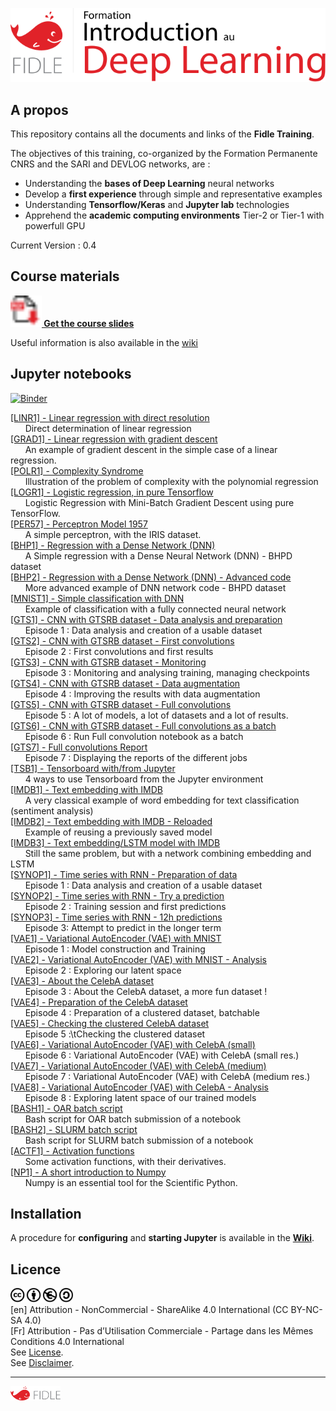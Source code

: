 [<img width="600px" src="fidle/img/00-Fidle-titre-01.svg"></img>](#)

<!-- --------------------------------------------------- -->
<!-- To correctly view this README under Jupyter Lab     -->
<!-- Open the notebook: README.ipynb!                    -->
<!-- --------------------------------------------------- -->

## A propos

This repository contains all the documents and links of the **Fidle Training**.  

The objectives of this training, co-organized by the Formation Permanente CNRS and the SARI and DEVLOG networks, are :
 - Understanding the **bases of Deep Learning** neural networks
 - Develop a **first experience** through simple and representative examples
 - Understanding **Tensorflow/Keras** and **Jupyter lab** technologies
 - Apprehend the **academic computing environments** Tier-2 or Tier-1 with powerfull GPU

Current Version : 0.4

## Course materials
**[<img width="50px" src="fidle/img/00-Fidle-pdf.svg"></img>
Get the course slides](https://cloud.univ-grenoble-alpes.fr/index.php/s/f5T59gk3bxm4Dt9)**  



<!-- ![pdf](fidle/img/00-Fidle-pdf.png) -->
Useful information is also available in the [wiki](https://gricad-gitlab.univ-grenoble-alpes.fr/talks/fidle/-/wikis/home)


## Jupyter notebooks

[![Binder](https://mybinder.org/badge_logo.svg)](https://mybinder.org/v2/git/https%3A%2F%2Fgricad-gitlab.univ-grenoble-alpes.fr%2Ftalks%2Fdeeplearning.git/master?urlpath=lab/tree/index.ipynb)


<!-- DO NOT REMOVE THIS TAG !!! -->
<!-- INDEX -->
<!-- INDEX_BEGIN -->
[[LINR1] - Linear regression with direct resolution](LinearReg/01-Linear-Regression.ipynb)  
&nbsp;&nbsp;&nbsp;&nbsp;&nbsp;&nbsp;Direct determination of linear regression   
[[GRAD1] - Linear regression with gradient descent](LinearReg/02-Gradient-descent.ipynb)  
&nbsp;&nbsp;&nbsp;&nbsp;&nbsp;&nbsp;An example of gradient descent in the simple case of a linear regression.  
[[POLR1] - Complexity Syndrome](LinearReg/03-Polynomial-Regression.ipynb)  
&nbsp;&nbsp;&nbsp;&nbsp;&nbsp;&nbsp;Illustration of the problem of complexity with the polynomial regression  
[[LOGR1] - Logistic regression, in pure Tensorflow](LinearReg/04-Logistic-Regression.ipynb)  
&nbsp;&nbsp;&nbsp;&nbsp;&nbsp;&nbsp;Logistic Regression with Mini-Batch Gradient Descent using pure TensorFlow.   
[[PER57] - Perceptron Model 1957](IRIS/01-Simple-Perceptron.ipynb)  
&nbsp;&nbsp;&nbsp;&nbsp;&nbsp;&nbsp;A simple perceptron, with the IRIS dataset.  
[[BHP1] - Regression with a Dense Network (DNN)](BHPD/01-DNN-Regression.ipynb)  
&nbsp;&nbsp;&nbsp;&nbsp;&nbsp;&nbsp;A Simple regression with a Dense Neural Network (DNN) - BHPD dataset  
[[BHP2] - Regression with a Dense Network (DNN) - Advanced code](BHPD/02-DNN-Regression-Premium.ipynb)  
&nbsp;&nbsp;&nbsp;&nbsp;&nbsp;&nbsp;More advanced example of DNN network code - BHPD dataset  
[[MNIST1] - Simple classification with DNN](MNIST/01-DNN-MNIST.ipynb)  
&nbsp;&nbsp;&nbsp;&nbsp;&nbsp;&nbsp;Example of classification with a fully connected neural network  
[[GTS1] - CNN with GTSRB dataset - Data analysis and preparation](GTSRB/01-Preparation-of-data.ipynb)  
&nbsp;&nbsp;&nbsp;&nbsp;&nbsp;&nbsp;Episode 1 : Data analysis and creation of a usable dataset  
[[GTS2] - CNN with GTSRB dataset - First convolutions](GTSRB/02-First-convolutions.ipynb)  
&nbsp;&nbsp;&nbsp;&nbsp;&nbsp;&nbsp;Episode 2 : First convolutions and first results  
[[GTS3] - CNN with GTSRB dataset - Monitoring ](GTSRB/03-Tracking-and-visualizing.ipynb)  
&nbsp;&nbsp;&nbsp;&nbsp;&nbsp;&nbsp;Episode 3 : Monitoring and analysing training, managing checkpoints  
[[GTS4] - CNN with GTSRB dataset - Data augmentation ](GTSRB/04-Data-augmentation.ipynb)  
&nbsp;&nbsp;&nbsp;&nbsp;&nbsp;&nbsp;Episode 4 : Improving the results with data augmentation  
[[GTS5] - CNN with GTSRB dataset - Full convolutions ](GTSRB/05-Full-convolutions.ipynb)  
&nbsp;&nbsp;&nbsp;&nbsp;&nbsp;&nbsp;Episode 5 : A lot of models, a lot of datasets and a lot of results.  
[[GTS6] - CNN with GTSRB dataset - Full convolutions as a batch](GTSRB/06-Full-convolutions-batch.ipynb)  
&nbsp;&nbsp;&nbsp;&nbsp;&nbsp;&nbsp;Episode 6 : Run Full convolution notebook as a batch  
[[GTS7] - Full convolutions Report](GTSRB/07-Full-convolutions-reports.ipynb)  
&nbsp;&nbsp;&nbsp;&nbsp;&nbsp;&nbsp;Episode 7 : Displaying the reports of the different jobs  
[[TSB1] - Tensorboard with/from Jupyter ](GTSRB/99-Scripts-Tensorboard.ipynb)  
&nbsp;&nbsp;&nbsp;&nbsp;&nbsp;&nbsp;4 ways to use Tensorboard from the Jupyter environment  
[[IMDB1] - Text embedding with IMDB](IMDB/01-Embedding-Keras.ipynb)  
&nbsp;&nbsp;&nbsp;&nbsp;&nbsp;&nbsp;A very classical example of word embedding for text classification (sentiment analysis)  
[[IMDB2] - Text embedding with IMDB - Reloaded](IMDB/02-Prediction.ipynb)  
&nbsp;&nbsp;&nbsp;&nbsp;&nbsp;&nbsp;Example of reusing a previously saved model  
[[IMDB3] - Text embedding/LSTM model with IMDB](IMDB/03-LSTM-Keras.ipynb)  
&nbsp;&nbsp;&nbsp;&nbsp;&nbsp;&nbsp;Still the same problem, but with a network combining embedding and LSTM  
[[SYNOP1] - Time series with RNN - Preparation of data](SYNOP/01-Preparation-of-data.ipynb)  
&nbsp;&nbsp;&nbsp;&nbsp;&nbsp;&nbsp;Episode 1 : Data analysis and creation of a usable dataset  
[[SYNOP2] - Time series with RNN - Try a prediction](SYNOP/02-First-predictions.ipynb)  
&nbsp;&nbsp;&nbsp;&nbsp;&nbsp;&nbsp;Episode 2 : Training session and first predictions  
[[SYNOP3] - Time series with RNN - 12h predictions](SYNOP/03-12h-predictions.ipynb)  
&nbsp;&nbsp;&nbsp;&nbsp;&nbsp;&nbsp;Episode 3: Attempt to predict in the longer term   
[[VAE1] - Variational AutoEncoder (VAE) with MNIST](VAE/01-VAE-with-MNIST.ipynb)  
&nbsp;&nbsp;&nbsp;&nbsp;&nbsp;&nbsp;Episode 1 : Model construction and Training  
[[VAE2] - Variational AutoEncoder (VAE) with MNIST - Analysis](VAE/02-VAE-with-MNIST-post.ipynb)  
&nbsp;&nbsp;&nbsp;&nbsp;&nbsp;&nbsp;Episode 2 : Exploring our latent space  
[[VAE3] - About the CelebA dataset](VAE/03-About-CelebA.ipynb)  
&nbsp;&nbsp;&nbsp;&nbsp;&nbsp;&nbsp;Episode 3 : About the CelebA dataset, a more fun dataset !  
[[VAE4] - Preparation of the CelebA dataset](VAE/04-Prepare-CelebA-batch.ipynb)  
&nbsp;&nbsp;&nbsp;&nbsp;&nbsp;&nbsp;Episode 4 : Preparation of a clustered dataset, batchable  
[[VAE5] - Checking the clustered CelebA dataset](VAE/05-Check-CelebA.ipynb)  
&nbsp;&nbsp;&nbsp;&nbsp;&nbsp;&nbsp;Episode 5 :\tChecking the clustered dataset  
[[VAE6] - Variational AutoEncoder (VAE) with CelebA (small)](VAE/06-VAE-with-CelebA-s.ipynb)  
&nbsp;&nbsp;&nbsp;&nbsp;&nbsp;&nbsp;Episode 6 : Variational AutoEncoder (VAE) with CelebA (small res.)  
[[VAE7] - Variational AutoEncoder (VAE) with CelebA (medium)](VAE/07-VAE-with-CelebA-m.ipynb)  
&nbsp;&nbsp;&nbsp;&nbsp;&nbsp;&nbsp;Episode 7 : Variational AutoEncoder (VAE) with CelebA (medium res.)  
[[VAE8] - Variational AutoEncoder (VAE) with CelebA - Analysis](VAE/08-VAE-withCelebA-post.ipynb)  
&nbsp;&nbsp;&nbsp;&nbsp;&nbsp;&nbsp;Episode 8 : Exploring latent space of our trained models  
[[BASH1] - OAR batch script](VAE/batch-oar.sh)  
&nbsp;&nbsp;&nbsp;&nbsp;&nbsp;&nbsp;Bash script for OAR batch submission of a notebook  
[[BASH2] - SLURM batch script](VAE/batch-slurm.sh)  
&nbsp;&nbsp;&nbsp;&nbsp;&nbsp;&nbsp;Bash script for SLURM batch submission of a notebook  
[[ACTF1] - Activation functions](Misc/Activation-Functions.ipynb)  
&nbsp;&nbsp;&nbsp;&nbsp;&nbsp;&nbsp;Some activation functions, with their derivatives.  
[[NP1] - A short introduction to Numpy](Misc/Numpy.ipynb)  
&nbsp;&nbsp;&nbsp;&nbsp;&nbsp;&nbsp;Numpy is an essential tool for the Scientific Python.  
<!-- INDEX_END -->


## Installation

A procedure for **configuring** and **starting Jupyter** is available in the **[Wiki](https://gricad-gitlab.univ-grenoble-alpes.fr/talks/fidle/-/wikis/howto-jupyter)**.

## Licence

[<img width="100px" src="fidle/img/00-fidle-CC BY-NC-SA.svg"></img>](https://creativecommons.org/licenses/by-nc-sa/4.0/)  
\[en\] Attribution - NonCommercial - ShareAlike 4.0 International (CC BY-NC-SA 4.0)  
\[Fr\] Attribution - Pas d’Utilisation Commerciale - Partage dans les Mêmes Conditions 4.0 International  
See [License](https://creativecommons.org/licenses/by-nc-sa/4.0/legalcode).  
See [Disclaimer](https://creativecommons.org/licenses/by-nc-sa/4.0/#).  


----
[<img width="80px" src="fidle/img/00-Fidle-logo-01.svg"></img>](#)
